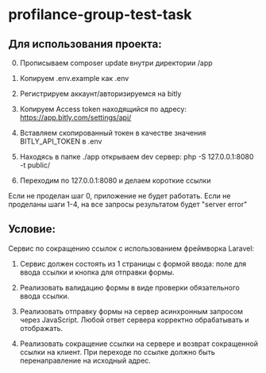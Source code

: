 # profilance-group-test-task

## Для использования проекта:
0. Прописываем composer update внутри директории /app

1. Копируем .env.example как .env

2. Регистрируем аккаунт/авторизируемся на bitly

3. Копируем Access token находящийся по адресу: https://app.bitly.com/settings/api/

4. Вставляем скопированный токен в качестве значения BITLY_API_TOKEN в .env

5. Находясь в папке ./app открываем dev сервер:  php -S 127.0.0.1:8080 -t public/

6. Переходим по 127.0.0.1:8080 и делаем короткие ссылки

Если не проделан шаг 0, приложение не будет работать. Если не проделаны шаги 1-4, на все запросы результатом будет "server error"


## Условие:

Сервис по сокращению ссылок с использованием фреймворка Laravel:

1. Сервис должен состоять из 1 страницы с формой ввода: поле для ввода ссылки и кнопка для отправки формы.

2. Реализовать валидацию формы в виде проверки обязательного ввода ссылки.

3. Реализовать отправку формы на сервер асинхронным запросом через JavaScript. Любой ответ сервера корректно обрабатывать и отображать.

4. Реализовать сокращение ссылки на сервере и возврат сокращенной ссылки на клиент. При переходе по ссылке должно быть перенаправление на исходный адрес.
